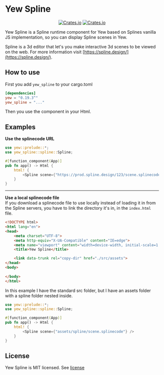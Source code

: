 # Yew Spline
<p align="center">
<a href="https://crates.io/crates/yew_spline" target="_blank"><img alt="Crates.io" src="https://img.shields.io/crates/v/yew_spline?style=for-the-badge"></a>
<a href="https://crates.io/crates/yew_spline" target="_blank"><img alt="Crates.io" src="https://img.shields.io/crates/d/yew_spline?label=Downloads&style=for-the-badge"></a>
</p>
Yew Spline is a Spline runtime component for Yew based on Splines vanilla JS implementation, so you can display Spline scenes in Yew.   
   
Spline is a 3d editor that let's you make interactive 3d scenes to be viewed on the web. For more information visit [https://spline.design/](https://spline.design/).

## How to use
First you add `yew_spline` to your cargo.toml
```toml
[dependencies]
yew = "0.19.3^"
yew_spline = "..."
```
Then you use the <Spline /> component in your Html.

## Examples
__Use the splinecode URL__
```rust
use yew::prelude::*;
use yew_spline::spline::Spline;

#[function_component(App)]
pub fn app() -> Html {
    html! {
        <Spline scene={"https://prod.spline.design/123/scene.splinecode"} />
    }
}
```

---

__Use a local splinecode file__   
If you download a splinecode file to use locally instead of loading it in
from the Spline servers, you have to link the directory it's in, in the `index.html` file. 

```html
<!DOCTYPE html>
<html lang="en">
<head>
    <meta charset="UTF-8">
    <meta http-equiv="X-UA-Compatible" content="IE=edge">
    <meta name="viewport" content="width=device-width, initial-scale=1.0">
    <title>Yew Spline</title>

    <link data-trunk rel="copy-dir" href="./src/assets">
</head>
<body>
    
</body>
</html>
```
In this example I have the standard src folder, but I have an assets folder with a spline folder nested inside.

```rust
use yew::prelude::*;
use yew_spline::spline::Spline;

#[function_component(App)]
pub fn app() -> Html {
    html! {
        <Spline scene={"assets/spline/scene.splinecode"} />
    }
}
```

## License
Yew Spline is MIT licensed. See [license](LICENSE)
